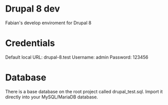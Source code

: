 # Drupal 8 dev
Fabian's develop enviroment for Drupal 8

# Credentials
Default local URL: drupal-8.test
Username: admin
Password: 123456

# Database
There is a base database on the root project called drupal_test.sql. Import it directly into your MySQL/MariaDB database.